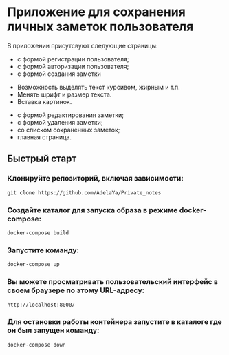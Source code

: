 #  Приложение для сохранения личных заметок пользователя

В приложении присутсвуют следующие страницы:
- с формой регистрации пользователя;
- с формой авторизации пользователя;
- с формой создания заметки
* Возможность выделять текст курсивом, жирным и т.п.
* Менять шрифт и размер текста.
* Вставка картинок.
- с формой редактирования заметки;
- с формой удаления заметки;
- со списком сохраненных заметок;
- главная страница.

## Быстрый старт

###  Клонируйте репозиторий, включая зависимости:
`git clone https://github.com/AdelaYa/Private_notes`
 
###  Создайте каталог для запуска образа в режиме docker-compose:
`docker-compose build`

###  Запустите команду:
`docker-compose up`

###  Вы можете просматривать пользовательский интерфейс  в своем  браузере по этому URL-адресу:
`http://localhost:8000/`


###  Для остановки работы контейнера запустите в каталоге где он был запущен команду:
`docker-compose down `

